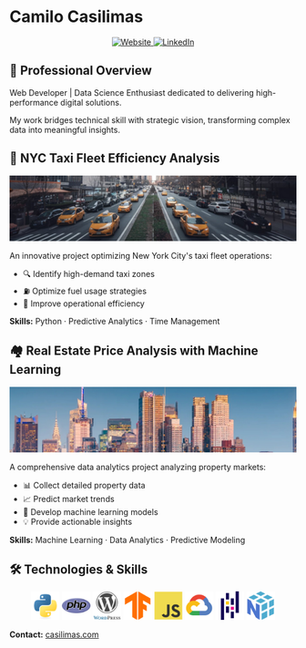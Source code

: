 # Camilo Casilimas

<div align="center">
  <a href="https://casilimas.com" target="_blank">
    <img src="https://img.shields.io/badge/Website-FFFFFF?style=for-the-badge&logo=website&logoColor=black" alt="Website" />
  </a>
  <a href="https://linkedin.com/in/camilocasilimas" target="_blank">
    <img src="https://img.shields.io/badge/LinkedIn-0A66C2?style=for-the-badge&logo=linkedin&logoColor=white" alt="LinkedIn" />
  </a>
</div>


## 🚀 Professional Overview

Web Developer | Data Science Enthusiast dedicated to delivering high-performance digital solutions.

My work bridges technical skill with strategic vision, transforming complex data into meaningful insights.

## 🚕 NYC Taxi Fleet Efficiency Analysis

![Taxi Fleet Analysis](/img/taxis2.jpeg)

An innovative project optimizing New York City's taxi fleet operations:

- 🔍 Identify high-demand taxi zones
- ⛽ Optimize fuel usage strategies
- 📍 Improve operational efficiency

**Skills:** Python · Predictive Analytics · Time Management

## 🏘️ Real Estate Price Analysis with Machine Learning

![Real Estate Analytics](/img/ny3.jpg)

A comprehensive data analytics project analyzing property markets:

- 📊 Collect detailed property data
- 📈 Predict market trends
- 🤖 Develop machine learning models
- 💡 Provide actionable insights

**Skills:** Machine Learning · Data Analytics · Predictive Modeling

## 🛠️ Technologies & Skills



<div align="center">

<img src="https://raw.githubusercontent.com/devicons/devicon/master/icons/python/python-original.svg" alt="Python" width="50" height="50"/>
<img src="https://raw.githubusercontent.com/devicons/devicon/master/icons/php/php-original.svg" alt="PHP" width="50" height="50"/>
<img src="https://raw.githubusercontent.com/devicons/devicon/master/icons/wordpress/wordpress-original.svg" alt="WordPress" width="50" height="50"/>
<img src="https://raw.githubusercontent.com/devicons/devicon/master/icons/tensorflow/tensorflow-original.svg" alt="TensorFlow" width="50" height="50"/>
<img src="https://raw.githubusercontent.com/devicons/devicon/master/icons/javascript/javascript-original.svg" alt="JavaScript" width="50" height="50"/>
<img src="https://raw.githubusercontent.com/devicons/devicon/master/icons/googlecloud/googlecloud-original.svg" alt="Google Cloud" width="50" height="50"/>
<img src="https://raw.githubusercontent.com/devicons/devicon/master/icons/pandas/pandas-original.svg" alt="Pandas" width="50" height="50"/>
<img src="https://raw.githubusercontent.com/devicons/devicon/master/icons/numpy/numpy-original.svg" alt="NumPy" width="50" height="50"/>

</div>





**Contact:** [casilimas.com](https://casilimas.com)